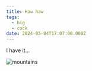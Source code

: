 ```yaml
---
title: Haw haw
tags:
  - big
  - cock
date: 2024-05-04T17:07:00.000Z
---
```

I have it...

![mountains](/uploads/images/mountains.jpeg "mountains")

